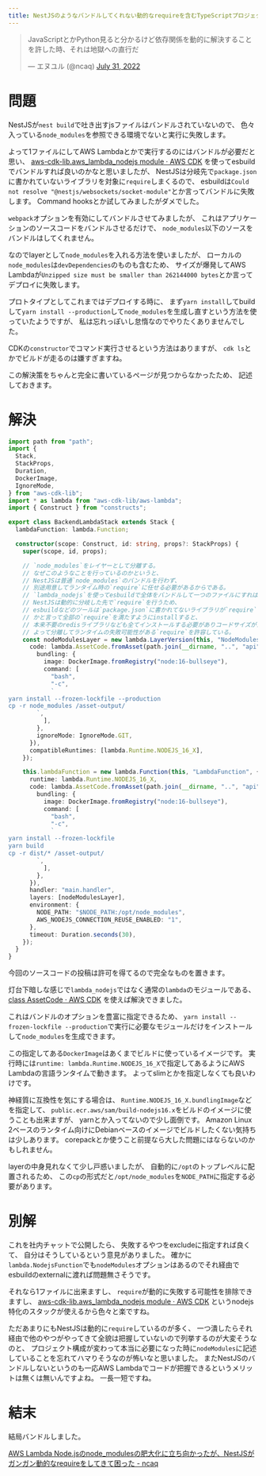 ```yaml
---
title: NestJSのようなバンドルしてくれない動的なrequireを含むTypeScriptプロジェクトをAWS CDKでAWS Lambdaにデプロイする
---
```


<blockquote class="twitter-tweet"><p lang="ja" dir="ltr">JavaScriptとかPython見ると分かるけど依存関係を動的に解決することを許した時、それは地獄への直行だ</p>&mdash; エヌユル (@ncaq) <a href="https://twitter.com/ncaq/status/1553785350132477953?ref_src=twsrc%5Etfw">July 31, 2022</a></blockquote>

# 問題

NestJSが`nest build`で吐き出すjsファイルはバンドルされていないので、
色々入っている`node_modules`を参照できる環境でないと実行に失敗します。

よって1ファイルにしてAWS Lambdaとかで実行するのにはバンドルが必要だと思い、
[aws-cdk-lib.aws_lambda_nodejs module · AWS CDK](https://docs.aws.amazon.com/cdk/api/v2/docs/aws-cdk-lib.aws_lambda_nodejs-readme.html)
を使ってesbuildでバンドルすれば良いのかなと思いましたが、
NestJSは分岐先で`package.json`に書かれていないライブラリを対象に`require`しまくるので、
esbuildは`Could not resolve "@nestjs/websockets/socket-module"`とか言ってバンドルに失敗します。
Command hooksとか試してみましたがダメでした。

`webpack`オプションを有効にしてバンドルさせてみましたが、
これはアプリケーションのソースコードをバンドルさせるだけで、
`node_modules`以下のソースをバンドルはしてくれません。

なのでlayerとして`node_modules`を入れる方法を使いましたが、
ローカルの`node_modules`は`devDependencies`のものも含むため、
サイズが爆発してAWS Lambdaが`Unzipped size must be smaller than 262144000 bytes`とか言ってデプロイに失敗します。

プロトタイプとしてこれまではデプロイする時に、
まず`yarn install`してbuildして`yarn install --production`して`node_modules`を生成し直すという方法を使っていたようですが、
私は忘れっぽいし怠惰なのでやりたくありませんでした。

CDKの`constructor`でコマンド実行させるという方法はありますが、
`cdk ls`とかでビルドが走るのは嫌すぎますね。

この解決策をちゃんと完全に書いているページが見つからなかったため、
記述しておきます。

# 解決

~~~ts
import path from "path";
import {
  Stack,
  StackProps,
  Duration,
  DockerImage,
  IgnoreMode,
} from "aws-cdk-lib";
import * as lambda from "aws-cdk-lib/aws-lambda";
import { Construct } from "constructs";

export class BackendLambdaStack extends Stack {
  lambdaFunction: lambda.Function;

  constructor(scope: Construct, id: string, props?: StackProps) {
    super(scope, id, props);

    // `node_modules`をレイヤーとして分離する。
    // なぜこのようなことを行っているのかというと、
    // NestJSは普通`node_modules`のバンドルを行わず、
    // 別途用意してランタイム時の`require`に任せる必要があるからである。
    // `lambda_nodejs`を使ってesbuildで全体をバンドルして一つのファイルにすれば良いのでは無いかと思うかもしれないが、
    // NestJSは動的に分岐した先で`require`を行うため、
    // esbuildなどのツールは`package.json`に書かれてないライブラリが`require`されたというエラーを返す。
    // かと言って全部の`require`を満たすようにinstallすると、
    // 本来不要のredisライブラリなども全てインストールする必要がありコードサイズがたいへん膨らむ。
    // よって分離してランタイムの失敗可能性がある`require`を許容している。
    const nodeModulesLayer = new lambda.LayerVersion(this, "NodeModulesLayer", {
      code: lambda.AssetCode.fromAsset(path.join(__dirname, "..", "api"), {
        bundling: {
          image: DockerImage.fromRegistry("node:16-bullseye"),
          command: [
            "bash",
            "-c",
            `
yarn install --frozen-lockfile --production
cp -r node_modules /asset-output/
        `,
          ],
        },
        ignoreMode: IgnoreMode.GIT,
      }),
      compatibleRuntimes: [lambda.Runtime.NODEJS_16_X],
    });

    this.lambdaFunction = new lambda.Function(this, "LambdaFunction", {
      runtime: lambda.Runtime.NODEJS_16_X,
      code: lambda.AssetCode.fromAsset(path.join(__dirname, "..", "api"), {
        bundling: {
          image: DockerImage.fromRegistry("node:16-bullseye"),
          command: [
            "bash",
            "-c",
            `
yarn install --frozen-lockfile
yarn build
cp -r dist/* /asset-output/
        `,
          ],
        },
      }),
      handler: "main.handler",
      layers: [nodeModulesLayer],
      environment: {
        NODE_PATH: "$NODE_PATH:/opt/node_modules",
        AWS_NODEJS_CONNECTION_REUSE_ENABLED: "1",
      },
      timeout: Duration.seconds(30),
    });
  }
}
~~~

今回のソースコードの投稿は許可を得てるので完全なものを置きます。

灯台下暗しな感じで`lambda_nodejs`ではなく通常の`lambda`のモジュールである、
[class AssetCode · AWS CDK](https://docs.aws.amazon.com/cdk/api/v2/docs/aws-cdk-lib.aws_lambda.AssetCode.html)
を使えば解決できました。

これはバンドルのオプションを豊富に指定できるため、
`yarn install --frozen-lockfile --production`で実行に必要なモジュールだけをインストールして`node_modules`を生成できます。

この指定してある`DockerImage`はあくまでビルドに使っているイメージです。
実行時には`runtime: lambda.Runtime.NODEJS_16_X`で指定してあるようにAWS Lambdaの言語ランタイムで動きます。
よってslimとかを指定しなくても良いわけです。

神経質に互換性を気にする場合は、
`Runtime.NODEJS_16_X.bundlingImage`などを指定して、
`public.ecr.aws/sam/build-nodejs16.x`をビルドのイメージに使うことも出来ますが、
yarnとか入ってないので少し面倒です。
Amazon Linux 2ベースのランタイム向けにDebianベースのイメージでビルドしたくない気持ちは少しあります。
corepackとか使うこと前提なら大した問題にはならないのかもしれません。

layerの中身見れなくて少し戸惑いましたが、
自動的に`/opt`のトップレベルに配置されるため、
この`cp`の形式だと`/opt/node_modules`を`NODE_PATH`に指定する必要があります。

# 別解

これを社内チャットで公開したら、
失敗するやつをexcludeに指定すれば良くて、
自分はそうしているという意見がありました。
確かに`lambda.NodejsFunction`でも`nodeModules`オプションはあるのでそれ経由でesbuildのexternalに渡れば問題無さそうです。

それなら1ファイルに出来ますし、
`require`が動的に失敗する可能性を排除できますし、
[aws-cdk-lib.aws_lambda_nodejs module · AWS CDK](https://docs.aws.amazon.com/cdk/api/v2/docs/aws-cdk-lib.aws_lambda_nodejs-readme.html)
というnodejs特化のスタックが使えるから色々と楽ですね。

ただあまりにもNestJSは動的に`require`しているのが多く、
一つ潰したらそれ経由で他のやつがやってきて全貌は把握していないので列挙するのが大変そうなのと、
プロジェクト構成が変わって本当に必要になった時に`nodeModules`に記述していることを忘れてハマりそうなのが怖いなと思いました。
またNestJSのバンドルしないというのも一応AWS Lambdaでコードが把握できるというメリットは無くは無いんですよね。
一長一短ですね。

# 結末

結局バンドルしました。

[AWS Lambda Node.jsのnode_modulesの肥大化に立ち向かったが、NestJSがガンガン動的なrequireをしてきて困った - ncaq](https://www.ncaq.net/2022/08/24/16/53/28/)
